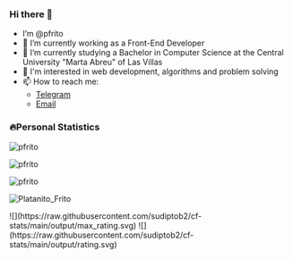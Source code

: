 ### Hi there 👋

- I’m @pfrito
- 🔭 I’m currently working as a Front-End Developer
- 🌱 I’m currently studying a Bachelor in Computer Science at the Central University "Marta Abreu" of Las Villas
- 👀 I'm interested in web development, algorithms and problem solving
- 📫 How to reach me:
  - [Telegram](https://t.me/cmorellr)
  - [Email](mailto:carlos.rolando.morell@gmail.com)

### **🔥Personal Statistics**

<p><img align="center" src="https://github-readme-stats-six-orpin-55.vercel.app/api/top-langs?username=pfrito&show_icons=true&locale=en&layout=compact&exclude=roff" alt="pfrito" /></p>
<p><img align="center" src="https://github-readme-stats-six-orpin-55.vercel.app/api?username=pfrito&show_icons=true&locale=en" alt="pfrito" /></p>
<p><img align="center" src="https://github-readme-streak-stats.herokuapp.com/?user=pfrito&" alt="pfrito" /></p>
<p><img align="cemter" src="https://raw.githubusercontent.com/your-github-username/cf-stats/main/output/light_card.svg" alt="Platanito_Frito" /></p>
![](https://raw.githubusercontent.com/sudiptob2/cf-stats/main/output/max_rating.svg)
![](https://raw.githubusercontent.com/sudiptob2/cf-stats/main/output/rating.svg)
